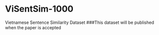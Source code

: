 # ViSentSim-1000
Vietnamese Sentence Similarity Dataset
###This dataset will be published when the paper is accepted
